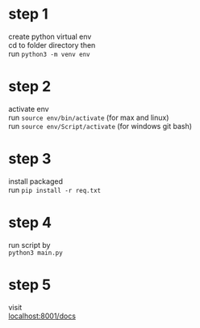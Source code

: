 # step 1 
create python virtual env  <br>
cd to folder directory then <br>
run `python3 -m venv env`

# step 2
activate env <br>
run `source env/bin/activate`  (for max and linux) <br>
run `source env/Script/activate` (for windows git bash)


# step 3
install packaged <br>
run `pip install -r req.txt`
 
# step 4 
run script by <br>
`python3 main.py`

# step 5
visit <br>
[localhost:8001/docs](localhost:8001/docs)

